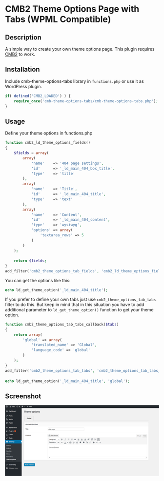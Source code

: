 # CMB2 Theme Options Page with Tabs (WPML Compatible)

## Description

A simple way to create your own theme options page. This plugin requires [CMB2](https://github.com/WebDevStudios/CMB2) to work.

## Installation

Include cmb-theme-options-tabs library in `functions.php` or use it as WordPress plugin.

```php
if( defined('CMB2_LOADED') ) {
    require_once('cmb-theme-options-tabs/cmb-theme-options-tabs.php');
}
```

## Usage

Define your theme options in functions.php

```php
function cmb2_ld_theme_options_fields()
{
    $fields = array(
        array(
            'name'    => '404 page settings',
            'id'      => '_ld_main_404_box_title',
            'type'    => 'title'
        ),
        array(
            'name'    => 'Title',
            'id'      => '_ld_main_404_title',
            'type'    => 'text'
        ),
        array(
            'name'    => 'Content',
            'id'      => '_ld_main_404_content',
            'type'    => 'wysiwyg',
            'options' => array(
                'textarea_rows' => 5
            )
        )
    );

    return $fields;
}
add_filter('cmb2_theme_options_tab_fields', 'cmb2_ld_theme_options_fields');
```

You can get the options like this:

```php
echo ld_get_theme_option('_ld_main_404_title');
```

If you prefer to define your own tabs just use `cmb2_theme_options_tab_tabs` filter to do this.
But keep in mind that in this situation you have to add additional parameter to `ld_get_theme_option()` function to get your theme option.

```php
function cmb2_theme_options_tab_tabs_callback($tabs)
{
    return array(
        'global' => array(
            'translated_name' => 'Global',
            'language_code' => 'global'
        )
    );
}
add_filter('cmb2_theme_options_tab_tabs', 'cmb2_theme_options_tab_tabs_callback');

echo ld_get_theme_option('_ld_main_404_title', 'global');

```

## Screenshot

![Image](screenshot-1.png?raw=true)

